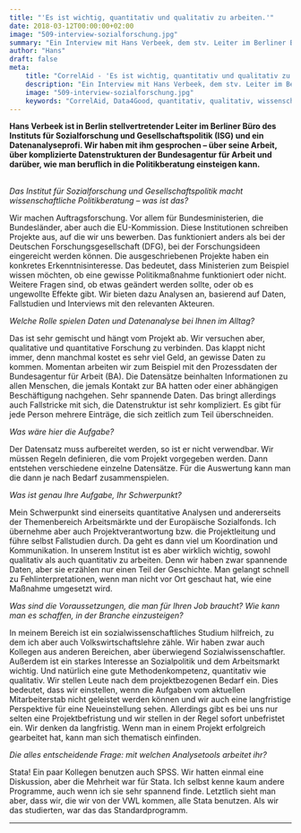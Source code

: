 ```yaml
---
title: "'Es ist wichtig, quantitativ und qualitativ zu arbeiten.'"
date: 2018-03-12T00:00:00+02:00
image: "509-interview-sozialforschung.jpg"
summary: "Ein Interview mit Hans Verbeek, dem stv. Leiter im Berliner Büro des Instituts für Sozialforschung und Gesellschaftspolitik Berlin"
author: "Hans"
draft: false
meta:
    title: "CorrelAid - 'Es ist wichtig, quantitativ und qualitativ zu arbeiten.'"
    description: "Ein Interview mit Hans Verbeek, dem stv. Leiter im Berliner Büro des Instituts für Sozialforschung und Gesellschaftspolitik Berlin über wissenschaftliches Arbeiten."
    image: "509-interview-sozialforschung.jpg"
    keywords: "CorrelAid, Data4Good, quantitativ, qualitativ, wissenschaftliches Arbeiten, Mixed Methods"
---
```



**Hans Verbeek ist in Berlin stellvertretender Leiter im Berliner Büro
des Instituts für Sozialforschung und Gesellschaftspolitik (ISG) und ein
Datenanalyseprofi. Wir haben mit ihm gesprochen – über seine Arbeit,
über komplizierte Datenstrukturen der Bundesagentur für Arbeit und
darüber, wie man beruflich in die Politikberatung einsteigen kann.**

\
*Das Institut für Sozialforschung und Gesellschaftspolitik macht
wissenschaftliche Politikberatung – was ist das?*

Wir machen Auftragsforschung. Vor allem für Bundesministerien, die
Bundesländer, aber auch die EU-Kommission. Diese Institutionen schreiben
Projekte aus, auf die wir uns bewerben. Das funktioniert anders als bei
der Deutschen Forschungsgesellschaft (DFG), bei der Forschungsideen
eingereicht werden können. Die ausgeschriebenen Projekte haben ein
konkretes Erkenntnisinteresse. Das bedeutet, dass Ministerien zum
Beispiel wissen möchten, ob eine gewisse Politikmaßnahme funktioniert
oder nicht. Weitere Fragen sind, ob etwas geändert werden sollte, oder
ob es ungewollte Effekte gibt. Wir bieten dazu Analysen an, basierend
auf Daten, Fallstudien und Interviews mit den relevanten Akteuren.

*Welche Rolle spielen Daten und Datenanalyse bei Ihnen im Alltag?*

Das ist sehr gemischt und hängt vom Projekt ab. Wir versuchen aber,
qualitative und quantitative Forschung zu verbinden. Das klappt nicht
immer, denn manchmal kostet es sehr viel Geld, an gewisse Daten zu
kommen. Momentan arbeiten wir zum Beispiel mit den Prozessdaten der
Bundesagentur für Arbeit (BA). Die Datensätze beinhalten Informationen
zu allen Menschen, die jemals Kontakt zur BA hatten oder einer
abhängigen Beschäftigung nachgehen. Sehr spannende Daten. Das bringt
allerdings auch Fallstricke mit sich, die Datenstruktur ist sehr
kompliziert. Es gibt für jede Person mehrere Einträge, die sich zeitlich
zum Teil überschneiden.

*Was wäre hier die Aufgabe?*

Der Datensatz muss aufbereitet werden, so ist er nicht verwendbar. Wir
müssen Regeln definieren, die vom Projekt vorgegeben werden. Dann
entstehen verschiedene einzelne Datensätze. Für die Auswertung kann man
die dann je nach Bedarf zusammenspielen.

*Was ist genau Ihre Aufgabe, Ihr Schwerpunkt?*

Mein Schwerpunkt sind einerseits quantitative Analysen und andererseits
der Themenbereich Arbeitsmärkte und der Europäische Sozialfonds. Ich
übernehme aber auch Projektverantwortung bzw. die Projektleitung und
führe selbst Fallstudien durch. Da geht es dann viel um Koordination und
Kommunikation. In unserem Institut ist es aber wirklich wichtig, sowohl
qualitativ als auch quantitativ zu arbeiten. Denn wir haben zwar
spannende Daten, aber sie erzählen nur einen Teil der Geschichte. Man
gelangt schnell zu Fehlinterpretationen, wenn man nicht vor Ort geschaut
hat, wie eine Maßnahme umgesetzt wird.

*Was sind die Voraussetzungen, die man für Ihren Job braucht? Wie kann
man es schaffen, in der Branche einzusteigen?*

In meinem Bereich ist ein sozialwissenschaftliches Studium hilfreich, zu
dem ich aber auch Volkswirtschaftslehre zähle. Wir haben zwar auch
Kollegen aus anderen Bereichen, aber überwiegend Sozialwissenschaftler.
Außerdem ist ein starkes Interesse an Sozialpolitik und dem Arbeitsmarkt
wichtig. Und natürlich eine gute Methodenkompetenz, quantitativ wie
qualitativ. Wir stellen Leute nach dem projektbezogenen Bedarf ein. Dies
bedeutet, dass wir einstellen, wenn die Aufgaben vom aktuellen
Mitarbeiterstab nicht geleistet werden können und wir auch eine
langfristige Perspektive für eine Neueinstellung sehen. Allerdings gibt
es bei uns nur selten eine Projektbefristung und wir stellen in der
Regel sofort unbefristet ein. Wir denken da langfristig. Wenn man in
einem Projekt erfolgreich gearbeitet hat, kann man sich thematisch
einfinden.

*Die alles entscheidende Frage: mit welchen Analysetools arbeitet ihr?*

Stata! Ein paar Kollegen benutzen auch SPSS. Wir hatten einmal eine
Diskussion, aber die Mehrheit war für Stata. Ich selbst kenne kaum
andere Programme, auch wenn ich sie sehr spannend finde. Letztlich sieht
man aber, dass wir, die wir von der VWL kommen, alle Stata benutzen. Als
wir das studierten, war das das Standardprogramm.

------------------------------------------------------------------------



